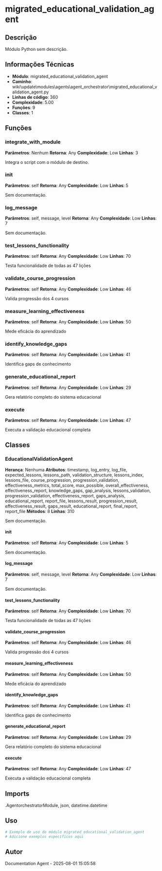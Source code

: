 # migrated_educational_validation_agent

## Descrição

Módulo Python sem descrição.

## Informações Técnicas

- **Módulo**: migrated_educational_validation_agent
- **Caminho**: wiki\update\modules\agents\agent_orchestrator\migrated_educational_validation_agent.py
- **Linhas de código**: 360
- **Complexidade**: 5.00
- **Funções**: 9
- **Classes**: 1

## Funções

### integrate_with_module

**Parâmetros**: Nenhum
**Retorna**: Any
**Complexidade**: Low
**Linhas**: 3

Integra o script com o módulo de destino.

### __init__

**Parâmetros**: self
**Retorna**: Any
**Complexidade**: Low
**Linhas**: 5

Sem documentação.

### log_message

**Parâmetros**: self, message, level
**Retorna**: Any
**Complexidade**: Low
**Linhas**: 7

Sem documentação.

### test_lessons_functionality

**Parâmetros**: self
**Retorna**: Any
**Complexidade**: Low
**Linhas**: 70

Testa funcionalidade de todas as 47 lições

### validate_course_progression

**Parâmetros**: self
**Retorna**: Any
**Complexidade**: Low
**Linhas**: 46

Valida progressão dos 4 cursos

### measure_learning_effectiveness

**Parâmetros**: self
**Retorna**: Any
**Complexidade**: Low
**Linhas**: 50

Mede eficácia do aprendizado

### identify_knowledge_gaps

**Parâmetros**: self
**Retorna**: Any
**Complexidade**: Low
**Linhas**: 41

Identifica gaps de conhecimento

### generate_educational_report

**Parâmetros**: self
**Retorna**: Any
**Complexidade**: Low
**Linhas**: 29

Gera relatório completo do sistema educacional

### execute

**Parâmetros**: self
**Retorna**: Any
**Complexidade**: Low
**Linhas**: 47

Executa a validação educacional completa

## Classes

### EducationalValidationAgent

**Herança**: Nenhuma
**Atributos**: timestamp, log_entry, log_file, expected_lessons, lessons_path, validation_structure, lessons_index, lessons_file, course_progression, progression_validation, effectiveness_metrics, total_score, max_possible, overall_effectiveness, effectiveness_report, knowledge_gaps, gap_analysis, lessons_validation, progression_validation, effectiveness_report, gaps_analysis, educational_report, report_file, lessons_result, progression_result, effectiveness_result, gaps_result, educational_report, final_report, report_file
**Métodos**: 8
**Linhas**: 310

Sem documentação.

#### __init__

**Parâmetros**: self
**Retorna**: Any
**Complexidade**: Low
**Linhas**: 5

Sem documentação.

#### log_message

**Parâmetros**: self, message, level
**Retorna**: Any
**Complexidade**: Low
**Linhas**: 7

Sem documentação.

#### test_lessons_functionality

**Parâmetros**: self
**Retorna**: Any
**Complexidade**: Low
**Linhas**: 70

Testa funcionalidade de todas as 47 lições

#### validate_course_progression

**Parâmetros**: self
**Retorna**: Any
**Complexidade**: Low
**Linhas**: 46

Valida progressão dos 4 cursos

#### measure_learning_effectiveness

**Parâmetros**: self
**Retorna**: Any
**Complexidade**: Low
**Linhas**: 50

Mede eficácia do aprendizado

#### identify_knowledge_gaps

**Parâmetros**: self
**Retorna**: Any
**Complexidade**: Low
**Linhas**: 41

Identifica gaps de conhecimento

#### generate_educational_report

**Parâmetros**: self
**Retorna**: Any
**Complexidade**: Low
**Linhas**: 29

Gera relatório completo do sistema educacional

#### execute

**Parâmetros**: self
**Retorna**: Any
**Complexidade**: Low
**Linhas**: 47

Executa a validação educacional completa

## Imports

.AgentorchestratorModule, json, datetime.datetime

## Uso

```python
# Exemplo de uso do módulo migrated_educational_validation_agent
# Adicione exemplos específicos aqui
```

## Autor

Documentation Agent - 2025-08-01 15:05:58
